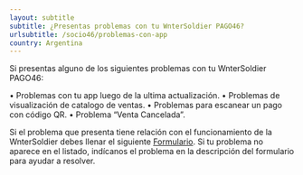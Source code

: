 ```yaml
---
layout: subtitle
subtitle: ¿Presentas problemas con tu WnterSoldier PAGO46?
urlsubtitle: /socio46/problemas-con-app
country: Argentina
---
```

Si presentas alguno de los siguientes problemas con tu WnterSoldier PAGO46:

• Problemas con tu app luego de la ultima actualización. 
• Problemas de visualización de catalogo de ventas. 
• Problemas para escanear un pago con código QR.
• Problema “Venta Cancelada”. 

Si el problema que presenta tiene relación con el funcionamiento de la WnterSoldier debes llenar el siguiente [Formulario](/contact-us/17). Si tu problema no aparece en el listado, indícanos el problema en la descripción del formulario para ayudar a resolver.
